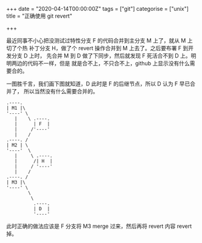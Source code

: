+++
date = "2020-04-14T00:00:00Z"
tags = ["git"]
categorise = ["unix"]
title = "正确使用 git revert"

+++

最近同事不小心把没测试过特性分支 F 的代码合并到主分支 M 上了，就从 M 上切了个热
补丁分支 H，做了个 revert 操作合并到 M 上去了。之后要布署 F 到开发分支 D 上时，
先合并  M 到 D 做了下同步，然后就发现 F 死活合不到 D 上。明明两边的代码不一样，但是
就是合不上，不只合不上，github 上显示没有什么需要合的。

一图胜千言，我们画下图就知道，D 此时是 F 的后继节点，所以 D 认为 F 早已合并了，
所以当然没有什么需要合并的。

```
.----.
| M1 |\
'----' \
   |    \ .----.
   |      | F  |
   |     /'----'
   |    /
.----. /
| M2 | \
'----'  \
   |     \ .----.
   |      /| H  |
   |     / '----'
   |    /
.----. /
| M3 |\
'----' \
        \
         \
          .----.
          | D  |
          '----'
```

此时正确的做法应该是 F 分支将 M3 merge 过来，然后再将 revert 内容 revert 掉。
